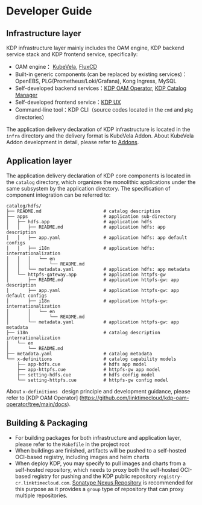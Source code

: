 # Developer Guide

## Infrastructure layer

KDP infrastructure layer  mainly includes the OAM engine, KDP backend service stack and KDP frontend service, specifically:
* OAM engine： [KubeVela](https://kubevela.io/), [FluxCD](https://fluxcd.io/)
* Built-in generic components (can be replaced by existing services)：OpenEBS, PLG(Prometheus/Loki/Grafana), Kong Ingress, MySQL
* Self-developed backend services：[KDP OAM Operator](https://github.com/linktimecloud/kdp-oam-operator), [KDP Catalog Manager](https://github.com/linktimecloud/kdp-catalog-manager)
* Self-developed frontend service：[KDP UX](https://github.com/linktimecloud/kdp-ux)
* Command-line tool：KDP CLI（source codes located in the `cmd` and `pkg` directories）

The application delivery declaration of KDP infrastructure is located in the `infra` directory and the delivery format is KubeVela Addon. About KubeVela Addon development in detail, please refer to [Addons](https://kubevela.io/docs/platform-engineers/addon/intro/).

## Application layer

The application delivery declaration of KDP core components is located in the `catalog` directory, which organizes the monolithic applications under the same subsystem by the application directory. The specification of component integration can be referred to:
```
catalog/hdfs/
├── README.md                       # catalog description
├── apps                            # application sub-directory
│   ├── hdfs.app                    # application hdfs
│   │   ├── README.md               # application hdfs: app description
│   │   ├── app.yaml                # application hdfs: app default configs
│   │   ├── i18n                    # application hdfs: internationalization
│   │   │   └── en
│   │   │       └── README.md
│   │   └── metadata.yaml           # application hdfs: app metadata
│   └── httpfs-gateway.app          # application httpfs-gw
│       ├── README.md               # application httpfs-gw: app description
│       ├── app.yaml                # application httpfs-gw: app default configs
│       ├── i18n                    # application httpfs-gw: internationalization
│       │   └── en
│       │       └── README.md
│       └── metadata.yaml           # application httpfs-gw: app metadata
├── i18n                            # catalog description internationalization
│   └── en
│       └── README.md
├── metadata.yaml                   # catalog metadata
└── x-definitions                   # catalog capability models
    ├── app-hdfs.cue                # hdfs app model
    ├── app-httpfs.cue              # httpfs-gw app model
    ├── setting-hdfs.cue            # hdfs config model
    └── setting-httpfs.cue          # httpfs-gw config model
```

About `x-definitions ` design principle and development guidance, please refer to [KDP OAM Operator] (https://github.com/linktimecloud/kdp-oam-operator/tree/main/docs).

## Building & Packaging
* For building packages for both infrastructure and application layer, please refer to the `Makefile` in the project root
* When buildings are finished, artifacts will be pushed to a self-hosted OCI-based registry, including images and helm charts
* When deploy KDP, you may specify to pull images and charts from a self-hosted repository, which needs to proxy both the self-hosted OCI-based registry for pushing and the KDP public repository `registry-cr.linktimecloud.com`. [Sonatype Nexus Repository](https://help.sonatype.com/en/sonatype-nexus-repository.html) is recommended for this purpose as it provides a `group` type of repository that can proxy multiple repositories.